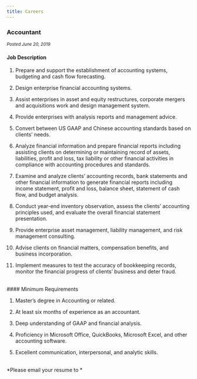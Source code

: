 ```yaml
---
title: Careers
---
```


<h3>Accountant</h3>

<small>*Posted June 20, 2019*</small>

#### Job Description

1. Prepare and support the establishment of accounting systems, budgeting and cash flow forecasting.

2. Design enterprise financial accounting systems.

3. Assist enterprises in asset and equity restructures, corporate mergers and acquisitions work and design management system.

4. Provide enterprises with analysis reports and management advice.

5. Convert between US GAAP and Chinese accounting standards based on clients’ needs.

6. Analyze financial information and prepare financial reports including assisting clients on determining or maintaining record of assets, liabilities, profit and loss, tax liability or other financial activities in compliance with accounting procedures and standards.

7. Examine and analyze clients’ accounting records, bank statements and other financial information to generate financial reports including income statement, profit and loss, balance sheet, statement of cash flow, and budget analysis.

8. Conduct year-end inventory observation, assess the clients’ accounting principles used, and evaluate the overall financial statement presentation.

9. Provide enterprise asset management, liability management, and risk management consulting.

10. Advise clients on financial matters, compensation benefits, and business incorporation.

11. Implement measures to test the accuracy of bookkeeping records, monitor the financial progress of clients’ business and deter fraud.

<br  />
#### Minimum Requirements

1. Master’s degree in Accounting or related.

2. At least six months of experience as an accountant.

3. Deep understanding of GAAP and financial analysis.

4. Proficiency in Microsoft Office, QuickBooks, Microsoft Excel, and other accounting software.

5. Excellent communication, interpersonal, and analytic skills.

<br  />
*Please email your resume to <rchoy@beyondcenturyllc.com>*